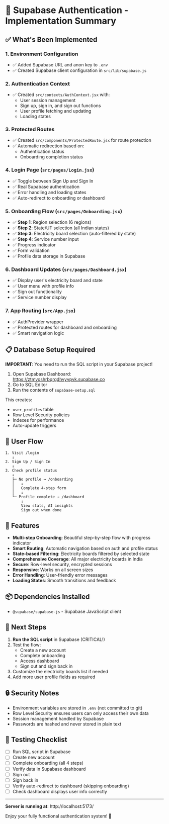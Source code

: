# 🎉 Supabase Authentication - Implementation Summary

## ✅ What's Been Implemented

### 1. **Environment Configuration**
- ✅ Added Supabase URL and anon key to `.env`
- ✅ Created Supabase client configuration in `src/lib/supabase.js`

### 2. **Authentication Context**
- ✅ Created `src/contexts/AuthContext.jsx` with:
  - User session management
  - Sign up, sign in, and sign out functions
  - User profile fetching and updating
  - Loading states

### 3. **Protected Routes**
- ✅ Created `src/components/ProtectedRoute.jsx` for route protection
- ✅ Automatic redirection based on:
  - Authentication status
  - Onboarding completion status

### 4. **Login Page** (`src/pages/Login.jsx`)
- ✅ Toggle between Sign Up and Sign In
- ✅ Real Supabase authentication
- ✅ Error handling and loading states
- ✅ Auto-redirect to onboarding or dashboard

### 5. **Onboarding Flow** (`src/pages/Onboarding.jsx`)
- ✅ **Step 1**: Region selection (6 regions)
- ✅ **Step 2**: State/UT selection (all Indian states)
- ✅ **Step 3**: Electricity board selection (auto-filtered by state)
- ✅ **Step 4**: Service number input
- ✅ Progress indicator
- ✅ Form validation
- ✅ Profile data storage in Supabase

### 6. **Dashboard Updates** (`src/pages/Dashboard.jsx`)
- ✅ Display user's electricity board and state
- ✅ User menu with profile info
- ✅ Sign out functionality
- ✅ Service number display

### 7. **App Routing** (`src/App.jsx`)
- ✅ AuthProvider wrapper
- ✅ Protected routes for dashboard and onboarding
- ✅ Smart navigation logic

## 📋 Database Setup Required

**IMPORTANT**: You need to run the SQL script in your Supabase project!

1. Open Supabase Dashboard: https://ztmvoshrbqrgdhvyypvk.supabase.co
2. Go to SQL Editor
3. Run the contents of `supabase-setup.sql`

This creates:
- `user_profiles` table
- Row Level Security policies
- Indexes for performance
- Auto-update triggers

## 🔄 User Flow

```
1. Visit /login
   ↓
2. Sign Up / Sign In
   ↓
3. Check profile status
   ↓
   ├─ No profile → /onboarding
   │   ↓
   │   Complete 4-step form
   │   ↓
   └─ Profile complete → /dashboard
       ↓
       View stats, AI insights
       Sign out when done
```

## 🎨 Features

- **Multi-step Onboarding**: Beautiful step-by-step flow with progress indicator
- **Smart Routing**: Automatic navigation based on auth and profile status
- **State-based Filtering**: Electricity boards filtered by selected state
- **Comprehensive Coverage**: All major electricity boards in India
- **Secure**: Row-level security, encrypted sessions
- **Responsive**: Works on all screen sizes
- **Error Handling**: User-friendly error messages
- **Loading States**: Smooth transitions and feedback

## 📦 Dependencies Installed

- `@supabase/supabase-js` - Supabase JavaScript client

## 🚀 Next Steps

1. **Run the SQL script** in Supabase (CRITICAL!)
2. Test the flow:
   - Create a new account
   - Complete onboarding
   - Access dashboard
   - Sign out and sign back in
3. Customize the electricity boards list if needed
4. Add more user profile fields as required

## 🔒 Security Notes

- Environment variables are stored in `.env` (not committed to git)
- Row Level Security ensures users can only access their own data
- Session management handled by Supabase
- Passwords are hashed and never stored in plain text

## 📱 Testing Checklist

- [ ] Run SQL script in Supabase
- [ ] Create new account
- [ ] Complete onboarding (all 4 steps)
- [ ] Verify data in Supabase dashboard
- [ ] Sign out
- [ ] Sign back in
- [ ] Verify auto-redirect to dashboard (skipping onboarding)
- [ ] Check dashboard displays user info correctly

---

**Server is running at**: http://localhost:5173/

Enjoy your fully functional authentication system! 🎊
